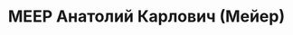---
title: МЕЕР Анатолий Карлович (Мейер)
description: р. 1906, м. Мітава Курляндської губ., німець, з службовців, позапартійний,
  освіта середня, викладач курсів вдосконалення командного складу, м. Дніпропетровськ.
  11.01.1938 звинувачений в участі в к/рев. фашистській змові, розстріляний 12.01.1938
  р. Реабілітований 30.04.1958 р.
---